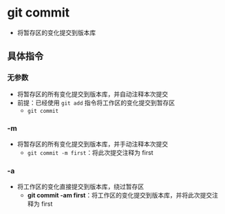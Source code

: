 # git commit

- 将暂存区的变化提交到版本库

## 具体指令

### 无参数

- 将暂存区的所有变化提交到版本库，并自动注释本次提交
- 前提：已经使用 `git add` 指令将工作区的变化提交到暂存区
  - `git commit`
### -m <msg>

- 将暂存区的所有变化提交到版本库，并手动注释本次提交
  - `git commit -m first`：将此次提交注释为 first

### -a

- 将工作区的变化直接提交到版本库，绕过暂存区
  - **git commit -am first**：将工作区的变化提交到版本库，并将此次提交注释为 first